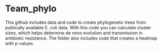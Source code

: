 # Team_phylo
This github includes data and code to create phylogenetic trees from publically available E. coli data. 
With this code you can calculate cluster sizes, which helps determine de novo evolution and transmission 
in antibiotic resistance. The folder also includes code that creates a heatmap with p-values. 

